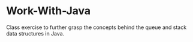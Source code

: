 # Work-With-Java

Class exercise to further grasp the concepts behind the queue and stack data structures in Java.
